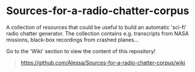 # Sources-for-a-radio-chatter-corpus
A collection of resources that could be useful to build an automatic 'sci-fi' radio chatter generator. The collection contains e.g. transcripts from NASA missions, black-box recordings from crashed planes...

Go to the 'Wiki' section to view the content of this repository!
> https://github.com/AIessa/Sources-for-a-radio-chatter-corpus/wiki
